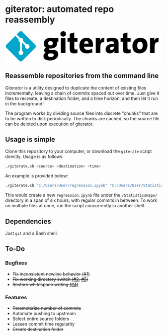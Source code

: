 # giterator: automated repo reassembly
![giterator logo](https://raw.githubusercontent.com/KartikChugh/giterator/master/logo.jpg)

## Reassemble repositories from the command line
Giterator is a utility designed to duplicate the content of existing files incrementally, leaving a chain of commits spaced out over time. Just give it files to recreate, a destination folder, and a time horizon, and then let it run in the background!

The program works by dividing source files into discrete "chunks" that are to be written to disk periodically. The chunks are cached, so the source file can be deleted upon execution of giterator.

## Usage is simple
Clone this repository to your computer, or download the `giterate` script directly. 
Usage is as follows:
```bash
./giterate.sh <source> <destination> <time>
```
An example is provided below:
```bash
./giterate.sh "C:/Users/User/regression.ipynb" "C:/Users/User/StatisticsRepo/" 6
```

This would create a new `regression.ipynb` file under the `/StatisticsRepo/` directory in a span of six hours, with regular commits in between. To work on multiple files at once, run the script concurrently in another shell.

## Dependencies
Just `git` and a Bash shell.

## To-Do
### Bugfixes
- ~~Fix inconsistent newline behavior [(#1)](https://github.com/KartikChugh/giterator/issues/1)~~
- ~~Fix working directory switch [(#2](https://github.com/KartikChugh/giterator/issues/2), [#5](https://github.com/KartikChugh/giterator/issues/5))~~
- ~~Restore whitespace writing [(#4)](https://github.com/KartikChugh/giterator/issues/4)~~

### Features
- ~~Parameterize number of commits~~
- Automate pushing to upstream
- Select entire source folders
- Lessen commit time regularity
- ~~Create destination folder~~

